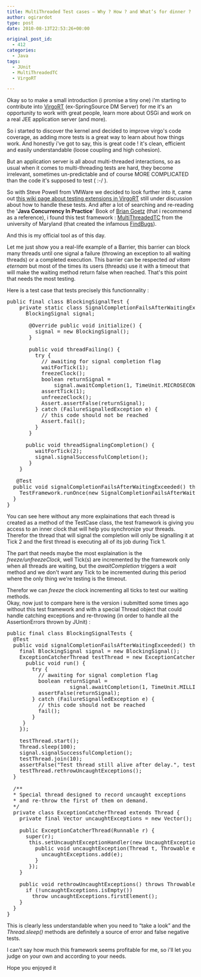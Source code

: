 ```yaml
---
title: MultiThreaded Test cases – Why ? How ? and What’s for dinner ?
author: ogirardot
type: post
date: 2010-08-13T22:53:26+00:00

original_post_id:
  - 412
categories:
  - Java
tags:
  - JUnit
  - MultiThreadedTC
  - VirgoRT

---
```

Okay so to make a small introduction (i promise a tiny one) i'm starting to contribute into <a title="Virgo OSGi Runtime" href="http://www.eclipse.org/virgo/" target="_blank">VirgoRT</a> (ex-SpringSource DM Server) for me it's an opportunity to work with great people, learn more about OSGi and work on a real JEE application server (and more).
<!--more-->

So i started to discover the kernel and decided to improve virgo's code coverage, as adding more tests is a great way to learn about how things work. And honestly i've got to say, this is great code ! it's clean, efficient and easily understandable (loose coupling and high cohesion).

But an application server is all about multi-threaded interactions, so as usual when it comes to multi-threading tests are hard, they become irrelevant, sometimes un-predictable and of course MORE COMPLICATED than the code it's supposed to test ( :-/ ).

So with Steve Powell from VMWare we decided to look further into it, came out <a title="Testing Extensions" href="http://wiki.eclipse.org/Virgo/Community/Testing_Extensions" target="_blank">this wiki page about testing extensions in VirgoRT</a> still under discussion about how to handle these tests. And after a lot of searching and re-reading the '**Java Concurrency In Practice**' Book of <a href="http://twitter.com/BrianGoetz" target="_blank">Brian Goetz</a> (that i recommend as a reference), i found this test framework : <a href="http://www.cs.umd.edu/projects/PL/multithreadedtc/index.html" target="_blank">MultiThreadedTC</a> from the university of Maryland (that created the infamous <a href="http://findbugs.sourceforge.net/" target="_blank">FindBugs</a>).

And this is my official tool as of this day.

Let me just show you a real-life example of a Barrier, this barrier can block many threads until one signal a failure (throwing an exception to all waiting threads) or a completed execution. This barrier can be respected _ad vitam eternam_ but most of the times its users (threads) use it with a timeout that will make the waiting method return false when reached. That's this point that needs the most testing.

Here is a test case that tests precisely this functionnality :

<pre>public final class BlockingSignalTest {
    private static class SignalCompletionFailsAfterWaitingExceeded extends MultithreadedTestCase {
      BlockingSignal signal;

       @Override public void initialize() {
         signal = new BlockingSignal();
       }

       public void threadFailing() {
         try {
           // awaiting for signal completion flag
           waitForTick(1);
           freezeClock();
           boolean returnSignal =
               signal.awaitCompletion(1, TimeUnit.MICROSECONDS);
           assertTick(1);
           unfreezeClock();
           Assert.assertFalse(returnSignal);
         } catch (FailureSignalledException e) {
           // this code should not be reached
           Assert.fail();
         }
       }

      public void threadSignalingCompletion() {
         waitForTick(2);
         signal.signalSuccessfulCompletion();
       }
    }

   @Test
  public void signalCompletionFailsAfterWaitingExceeded() throws Throwable {
    TestFramework.runOnce(new SignalCompletionFailsAfterWaitingExceeded());
  }
}
</pre>

You can see here without any more explainations that each thread is created as a method of the TestCase class, the test framework is giving you access to an inner clock that will help you synchronize your threads. Therefor the thread that will signal the completion will only be signalling it at Tick 2 and the first thread is executing all of its job during Tick 1.

The part that needs maybe the most explaination is the _freeze/unfreezeClock_, well Tick(s) are incremented by the framework only when all threads are waiting, but the _awaitCompletion_ triggers a _wait_ method and we don't want any Tick to be incremented during this period where the only thing we're testing is the timeout.

Therefor we can _freeze_ the clock incrementing all ticks to test our waiting methods.  
Okay, now just to compare here is the version i submitted some times ago without this test framework and with a special Thread object that could handle catching exceptions and re-throwing (in order to handle all the AssertionErrors thrown by JUnit) :

<pre>public final class BlockingSignalTests {
  @Test
  public void signalCompletionFailsAfterWaitingExceeded() throws Throwable {
    final BlockingSignal signal = new BlockingSignal();
    ExceptionCatcherThread testThread = new ExceptionCatcherThread(new Runnable(){
      public void run() {
        try {
          // awaiting for signal completion flag
          boolean returnSignal =
                    signal.awaitCompletion(1, TimeUnit.MILLISECONDS);
          assertFalse(returnSignal);
        } catch (FailureSignalledException e) {
          // this code should not be reached
          fail();
        }
     }
    });

    testThread.start();
    Thread.sleep(100);
    signal.signalSuccessfulCompletion();
    testThread.join(10);
    assertFalse("Test thread still alive after delay.", testThread.isAlive());
    testThread.rethrowUncaughtExceptions();
  }

  /**
  * Special thread designed to record uncaught exceptions
  * and re-throw the first of them on demand.
  */
  private class ExceptionCatcherThread extends Thread {
    private final Vector uncaughtExceptions = new Vector();

    public ExceptionCatcherThread(Runnable r) {
      super(r);
       this.setUncaughtExceptionHandler(new UncaughtExceptionHandler() {
         public void uncaughtException(Thread t, Throwable e) {
           uncaughtExceptions.add(e);
         }
       });
    }

    public void rethrowUncaughtExceptions() throws Throwable {
      if (!uncaughtExceptions.isEmpty())
        throw uncaughtExceptions.firstElement();
    }
  }
}
</pre>

This is clearly less understandable when you need to &#8220;take a look&#8221; and the _Thread.sleep()_ methods are definitely a source of error and false negative tests.

I can't say how much this framework seems profitable for me, so i'll let you judge on your own and according to your needs.

Hope you enjoyed it